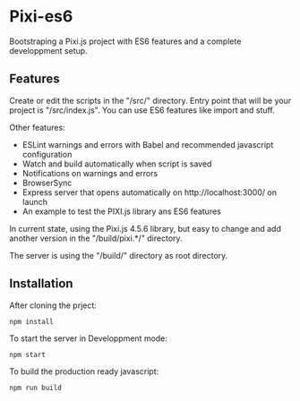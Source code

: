 
# Pixi-es6

Bootstraping a Pixi.js project with ES6 features and a complete developpment setup.


## Features

Create or edit the scripts in the "/src/" directory. Entry point that will be your project is "/src/index.js". You can use ES6 features like import and stuff.

Other features:
- ESLint warnings and errors with Babel and recommended javascript configuration
- Watch and build automatically when script is saved
- Notifications on warnings and errors
- BrowserSync
- Express server that opens automatically on http://localhost:3000/ on launch
- An example to test the PIXI.js library ans ES6 features

In current state, using the Pixi.js 4.5.6 library, but easy to change and add another version in the "/build/pixi.*/" directory. 

The server is using the "/build/" directory as root directory.


## Installation

After cloning the prject:

```
npm install
```

To start the server in Developpment mode:
```
npm start
```

To build the production ready javascript:
```
npm run build
```
